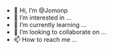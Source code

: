 - 👋 Hi, I’m @Jomonp
- 👀 I’m interested in ...
- 🌱 I’m currently learning ...
- 💞️ I’m looking to collaborate on ...
- 📫 How to reach me ...

<!---
Jomonp/Jomonp is a ✨ special ✨ repository because its `README.md` (this file) appears on your GitHub profile.
You can click the Preview link to take a look at your changes.
--->
